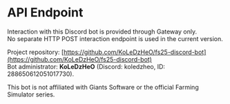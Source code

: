 # API Endpoint

Interaction with this Discord bot is provided through Gateway only.  
No separate HTTP POST interaction endpoint is used in the current version.

Project repository: [https://github.com/KoLeDzHeO/fs25-discord-bot](https://github.com/KoLeDzHeO/fs25-discord-bot)  
Bot administrator: **KoLeDzHeO** (Discord: koledzheo, ID: 288650612051017730).

This bot is not affiliated with Giants Software or the official Farming Simulator series.